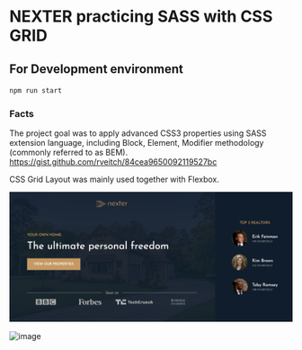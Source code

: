 
# NEXTER practicing SASS with CSS GRID

## For Development environment
```javascript
npm run start
```

### Facts
The project goal was to apply advanced CSS3 properties using SASS extension language, including Block, Element, Modifier methodology (commonly referred to as BEM). 
https://gist.github.com/rveitch/84cea9650092119527bc

CSS Grid Layout was mainly used together with Flexbox.

![image](img/home.png)

![image](img/gallery.png)

